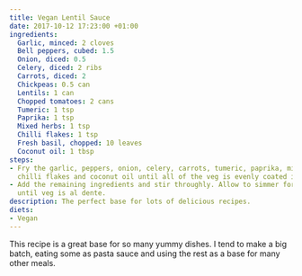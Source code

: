 ```yaml
---
title: Vegan Lentil Sauce
date: 2017-10-12 17:23:00 +01:00
ingredients:
  Garlic, minced: 2 cloves
  Bell peppers, cubed: 1.5
  Onion, diced: 0.5
  Celery, diced: 2 ribs
  Carrots, diced: 2
  Chickpeas: 0.5 can
  Lentils: 1 can
  Chopped tomatoes: 2 cans
  Tumeric: 1 tsp
  Paprika: 1 tsp
  Mixed herbs: 1 tsp
  Chilli flakes: 1 tsp
  Fresh basil, chopped: 10 leaves
  Coconut oil: 1 tbsp
steps:
- Fry the garlic, peppers, onion, celery, carrots, tumeric, paprika, mixed herbs,
  chilli flakes and coconut oil until all of the veg is evenly coated in the spices.
- Add the remaining ingredients and stir throughly. Allow to simmer for 15 mins or
  until veg is al dente.
description: The perfect base for lots of delicious recipes.
diets:
- Vegan
---
```


This recipe is a great base for so many yummy dishes. I tend to make a big batch, eating some as pasta sauce and using the rest as a base for many other meals.